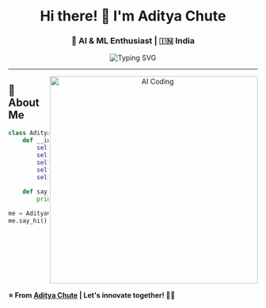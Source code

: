<!--- Enhanced Banner for YUGANT GOTMARE --->


<div align="center">
  
# Hi there! 👋 I'm **Aditya Chute**

### 🚀 AI & ML Enthusiast | 🇮🇳 India

<img src="https://readme-typing-svg.demolab.com?font=Fira+Code&weight=600&size=28&duration=1000&pause=500&color=FF6B35&center=true&vCenter=true&multiline=true&width=800&height=100&lines=AI+%26+ML+Engineer;Always+Learning+%26+Building" alt="Typing SVG" />
</div>

---

<div align="center">
  <img align="right" alt="AI Coding" width="420" src="https://cdn.dribbble.com/users/46123/screenshots/6135335/ai-sun-type.gif">
</div>

## 🎯 **About Me**

```python
class AdityaChute:
    def __init__(self):
        self.name = "Aditya Chute"
        self.role = "Aspiring AI/ML Engineer"
        self.location = "India 🇮🇳"
        self.collaboration = "Open to collaborations"
        self.contact = "adityachute358@gmail.com"
    
    def say_hi(self):
        print("Thanks for dropping by! Let's build something amazing together!")

me = AdityaChute()
me.say_hi()
```

<br clear="right"/>


**⭐ From [Aditya Chute](https://github.com/InfinityAditya) | Let's innovate together! 🤖✨**

</div>
